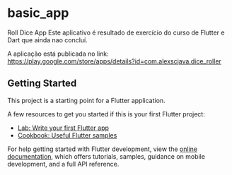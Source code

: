 # basic_app

Roll Dice App
Este aplicativo é resultado de exercício do curso de Flutter e Dart que ainda nao concluí.

A aplicação está publicada no link: https://play.google.com/store/apps/details?id=com.alexscjava.dice_roller

## Getting Started

This project is a starting point for a Flutter application.

A few resources to get you started if this is your first Flutter project:

- [Lab: Write your first Flutter app](https://docs.flutter.dev/get-started/codelab)
- [Cookbook: Useful Flutter samples](https://docs.flutter.dev/cookbook)

For help getting started with Flutter development, view the
[online documentation](https://docs.flutter.dev/), which offers tutorials,
samples, guidance on mobile development, and a full API reference.
